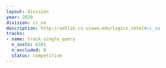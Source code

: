 ```yaml
---
layout: division
year: 2020
division: cc_na
description: http://smtlib.cs.uiowa.edu/logics.shtml#cc_na
tracks:
- name: track_single_query
  n_insts: 6381
  n_excluded: 0
  status: competitive
---
```


